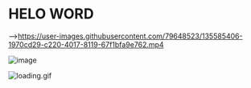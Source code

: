 # HELO WORD 

-->https://user-images.githubusercontent.com/79648523/135585406-1970cd29-c220-4017-8119-67f1bfa9e762.mp4

![image](https://user-images.githubusercontent.com/79648523/135581056-7bdecf13-ac33-438d-a4d6-2e6b164afd6e.png)


![loading.gif](https://user-images.githubusercontent.com/79648523/135584024-6ed126f1-63e2-4f77-a98f-c9df4f54420e.gif)

